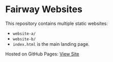 # Fairway Websites

This repository contains multiple static websites:
- `website-a/`
- `website-b/`
- `index.html` is the main landing page.

Hosted on GitHub Pages: [View Site](https://leahjoyabad.github.io/fairway_websites/)
